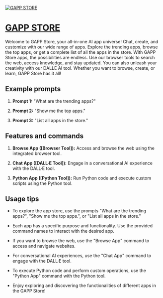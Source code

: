 [![GAPP STORE](https://files.oaiusercontent.com/file-waVwzFmUPCpyUQOrNswFNvjN?se=2123-10-15T10%3A20%3A43Z&sp=r&sv=2021-08-06&sr=b&rscc=max-age%3D31536000%2C%20immutable&rscd=attachment%3B%20filename%3D79c6e17b-767a-41cc-920e-3a1ba5bb2c24.png&sig=EBPSwX0f3eGN8eeotZaqViy%2BjPpU3tP8YKPv2KQaJv8%3D)](https://chat.openai.com/g/g-sgrMYRnXx-gapp-store)

# [GAPP STORE](https://chat.openai.com/g/g-sgrMYRnXx-gapp-store)

Welcome to GAPP Store, your all-in-one AI app universe! Chat, create, and customize with our wide range of apps. Explore the trending apps, browse the top apps, or get a complete list of all the apps in the store. With GAPP Store apps, the possibilities are endless. Use our browser tools to search the web, access knowledge, and stay updated. You can also unleash your creativity with our DALLE AI tool. Whether you want to browse, create, or learn, GAPP Store has it all!

## Example prompts

1. **Prompt 1:** "What are the trending apps?"

2. **Prompt 2:** "Show me the top apps."

3. **Prompt 3:** "List all apps in the store."

## Features and commands

1. **Browse App ([Browser Tool]):** Access and browse the web using the integrated browser tool.

2. **Chat App ([DALL·E Tool]):** Engage in a conversational AI experience with the DALL·E tool.

3. **Python App ([Python Tool]):** Run Python code and execute custom scripts using the Python tool.

## Usage tips

- To explore the app store, use the prompts "What are the trending apps?", "Show me the top apps.", or "List all apps in the store."

- Each app has a specific purpose and functionality. Use the provided command names to interact with the desired app.

- If you want to browse the web, use the "Browse App" command to access and navigate websites.

- For conversational AI experiences, use the "Chat App" command to engage with the DALL·E tool.

- To execute Python code and perform custom operations, use the "Python App" command with the Python tool.

- Enjoy exploring and discovering the functionalities of different apps in the GAPP Store!